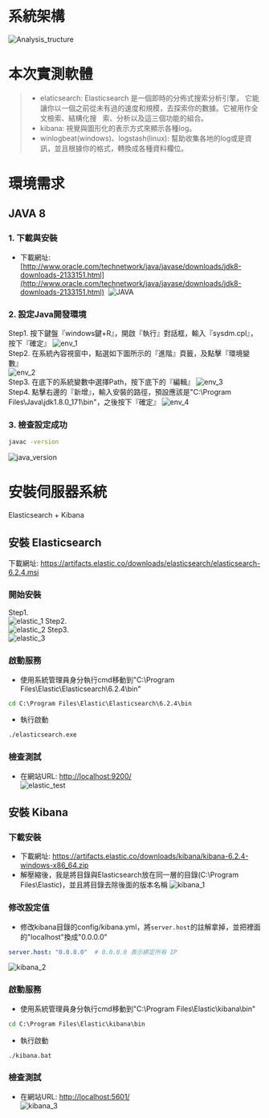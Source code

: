# 系統架構
![Analysis_tructure](images/Analysis_tructure.jpg)

# 本次實測軟體
> - elaticsearch: Elasticsearch 是一個即時的分佈式搜索分析引擎， 它能讓你以一個之前從未有過的速度和規模，去探索你的數據。它被用作全文檢索、結構化搜   索、分析以及這三個功能的組合。
> - kibana: 視覺與圖形化的表示方式來顯示各種log。
> - winlogbeat(windows)、logstash(linux): 幫助收集各地的log或是資訊，並且根據你的格式，轉換成各種資料欄位。

# 環境需求
## JAVA 8
### 1. 下載與安裝
- 下載網址: [http://www.oracle.com/technetwork/java/javase/downloads/jdk8-downloads-2133151.html](http://www.oracle.com/technetwork/java/javase/downloads/jdk8-downloads-2133151.html)
  ![JAVA](images/java.PNG)
### 2. 設定Java開發環境
Step1. 按下鍵盤『windows鍵+R』，開啟『執行』對話框，輸入『sysdm.cpl』，按下『確定』
![env_1](images/env_1.PNG)  
Step2. 在系統內容視窗中，點選如下圖所示的『進階』頁籤，及點擊『環境變數』  
![env_2](images/env_2.PNG)  
Step3. 在底下的系統變數中選擇Path，按下底下的『編輯』
![env_3](images/env_3.PNG)  
Step4. 點擊右邊的『新增』，輸入安裝的路徑，預設應該是"C:\Program Files\Java\jdk1.8.0_171\bin"，之後按下『確定』 
![env_4](images/env_4.PNG)   
### 3. 檢查設定成功
```cmd
javac -version
```
![java_version](images/java_version.PNG)

# 安裝伺服器系統
Elasticsearch + Kibana
## 安裝 Elasticsearch
下載網址: https://artifacts.elastic.co/downloads/elasticsearch/elasticsearch-6.2.4.msi
### 開始安裝
Step1.  
![elastic_1](images/elastic_1.PNG)
Step2.  
![elastic_2](images/elastic_2.PNG)
Step3.  
![elastic_3](images/elastic_3.PNG)
### 啟動服務
- 使用系統管理員身分執行cmd移動到"C:\Program Files\Elastic\Elasticsearch\6.2.4\bin"
```cmd
cd C:\Program Files\Elastic\Elasticsearch\6.2.4\bin
```
- 執行啟動
```cmd
./elasticsearch.exe
```
### 檢查測試
- 在網站URL: [http://localhost:9200/](http://localhost:9200/)   
![elastic_test](images/elastic_test.PNG)

## 安裝 Kibana
### 下載安裝
- 下載網址: https://artifacts.elastic.co/downloads/kibana/kibana-6.2.4-windows-x86_64.zip
- 解壓縮後，我是將目錄與Elasticsearch放在同一層的目錄(C:\Program Files\Elastic)，並且將目錄去除後面的版本名稱
![kibana_1](images/kibana_1.PNG)
### 修改設定值
- 修改kibana目錄的config/kibana.yml，將`server.host`的註解拿掉，並把裡面的"localhost"換成"0.0.0.0"
```yml
server.host: "0.0.0.0"  # 0.0.0.0 表示綁定所有 IP
```
![kibana_2](images/kibana_2.PNG)
### 啟動服務
- 使用系統管理員身分執行cmd移動到"C:\Program Files\Elastic\kibana\bin"
```cmd
cd C:\Program Files\Elastic\kibana\bin
```
- 執行啟動
```cmd
./kibana.bat
```
### 檢查測試
- 在網站URL: [http://localhost:5601/](http://localhost:5601/)   
![kibana_3](images/kibana_3.PNG)





